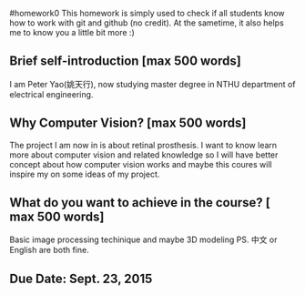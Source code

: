 #homework0
This homework is simply used to check if all students know how to work with git and github (no credit).
At the sametime, it also helps me to know you a little bit more :)

## Brief self-introduction [max 500 words]
I am Peter Yao(姚天行), now studying master degree in NTHU department of electrical engineering.
## Why Computer Vision? [max 500 words]
The project I am now in is about retinal prosthesis. I want to know learn more about computer vision and related knowledge so I will have better concept about how computer vision works and maybe this coures will inspire my on some ideas of my project.
## What do you want to achieve in the course? [ max 500 words]
Basic image processing techinique and maybe 3D modeling
PS. 中文 or English are both fine.

## Due Date: Sept. 23, 2015
